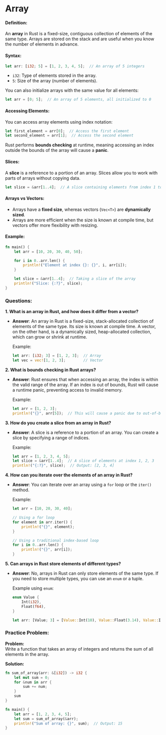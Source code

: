 # Array

#### Definition:

An **array** in Rust is a fixed-size, contiguous collection of elements of the same type. Arrays are stored on the stack and are useful when you know the number of elements in advance.

#### Syntax:

```rust
let arr: [i32; 5] = [1, 2, 3, 4, 5];  // An array of 5 integers
```

- `i32`: Type of elements stored in the array.
- `5`: Size of the array (number of elements).

You can also initialize arrays with the same value for all elements:

```rust
let arr = [0; 5];  // An array of 5 elements, all initialized to 0
```

#### Accessing Elements:

You can access array elements using index notation:

```rust
let first_element = arr[0];  // Access the first element
let second_element = arr[1];  // Access the second element
```

Rust performs **bounds checking** at runtime, meaning accessing an index outside the bounds of the array will cause a **panic**.

#### Slices:

A **slice** is a reference to a portion of an array. Slices allow you to work with parts of arrays without copying data.

```rust
let slice = &arr[1..4];  // A slice containing elements from index 1 to 3
```

#### Arrays vs Vectors:

- Arrays have a **fixed size**, whereas vectors (`Vec<T>`) are **dynamically sized**.
- Arrays are more efficient when the size is known at compile time, but vectors offer more flexibility with resizing.

#### Example:

```rust
fn main() {
    let arr = [10, 20, 30, 40, 50];

    for i in 0..arr.len() {
        println!("Element at index {}: {}", i, arr[i]);
    }

    let slice = &arr[1..4];  // Taking a slice of the array
    println!("Slice: {:?}", slice);
}
```

### Questions:

**1. What is an array in Rust, and how does it differ from a vector?**

- **Answer**:
  An array in Rust is a fixed-size, stack-allocated collection of elements of the same type. Its size is known at compile time. A vector, on the other hand, is a dynamically sized, heap-allocated collection, which can grow or shrink at runtime.

  Example:

  ```rust
  let arr: [i32; 3] = [1, 2, 3];  // Array
  let vec = vec![1, 2, 3];        // Vector
  ```

**2. What is bounds checking in Rust arrays?**

- **Answer**:
  Rust ensures that when accessing an array, the index is within the valid range of the array. If an index is out of bounds, Rust will cause a runtime panic, preventing access to invalid memory.

  Example:

  ```rust
  let arr = [1, 2, 3];
  println!("{}", arr[5]);  // This will cause a panic due to out-of-bounds access.
  ```

**3. How do you create a slice from an array in Rust?**

- **Answer**:
  A slice is a reference to a portion of an array. You can create a slice by specifying a range of indices.

  Example:

  ```rust
  let arr = [1, 2, 3, 4, 5];
  let slice = &arr[1..4];  // A slice of elements at index 1, 2, 3
  println!("{:?}", slice);  // Output: [2, 3, 4]
  ```

**4. How can you iterate over the elements of an array in Rust?**

- **Answer**:
  You can iterate over an array using a `for` loop or the `iter()` method.

  Example:

  ```rust
  let arr = [10, 20, 30, 40];

  // Using a for loop
  for element in arr.iter() {
      println!("{}", element);
  }

  // Using a traditional index-based loop
  for i in 0..arr.len() {
      println!("{}", arr[i]);
  }
  ```

**5. Can arrays in Rust store elements of different types?**

- **Answer**:
  No, arrays in Rust can only store elements of the same type. If you need to store multiple types, you can use an `enum` or a tuple.

  Example using `enum`:

  ```rust
  enum Value {
      Int(i32),
      Float(f64),
  }

  let arr: [Value; 3] = [Value::Int(10), Value::Float(3.14), Value::Int(42)];
  ```

### Practice Problem:

**Problem:**  
Write a function that takes an array of integers and returns the sum of all elements in the array.

**Solution:**

```rust
fn sum_of_array(arr: &[i32]) -> i32 {
    let mut sum = 0;
    for &num in arr {
        sum += num;
    }
    sum
}

fn main() {
    let arr = [1, 2, 3, 4, 5];
    let sum = sum_of_array(&arr);
    println!("Sum of array: {}", sum);  // Output: 15
}
```
